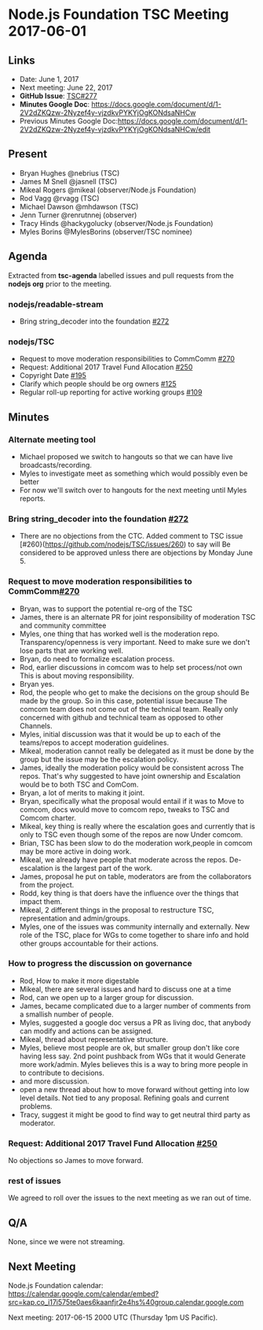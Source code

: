 # Node.js Foundation TSC Meeting 2017-06-01
## Links
* Date: June 1, 2017
* Next meeting: June 22, 2017
* **GitHub Issue**: [TSC#277](https://github.com/nodejs/TSC/issues/277)
* **Minutes Google Doc**: https://docs.google.com/document/d/1-2V2dZKQzw-2Nyzef4y-vjzdkvPYKYjOgKONdsaNHCw
* Previous Minutes Google Doc:<https://docs.google.com/document/d/1-2V2dZKQzw-2Nyzef4y-vjzdkvPYKYjOgKONdsaNHCw/edit>

## Present
* Bryan Hughes @nebrius (TSC)
* James M Snell @jasnell (TSC)
* Mikeal Rogers @mikeal (observer/Node.js Foundation)
* Rod Vagg @rvagg (TSC)
* Michael Dawson @mhdawson (TSC)
* Jenn Turner @renrutnnej (observer)
* Tracy Hinds @hackygolucky (observer/Node.js Foundation)
* Myles Borins @MylesBorins (observer/TSC nominee)

## Agenda
Extracted from **tsc-agenda** labelled issues and pull requests
from the **nodejs org** prior to the meeting.

### nodejs/readable-stream

* Bring string_decoder into the foundation
  [#272](https://github.com/nodejs/readable-stream/issues/272)

### nodejs/TSC

* Request to move moderation responsibilities to CommComm
  [#270](https://github.com/nodejs/TSC/issues/270)
* Request: Additional 2017 Travel Fund Allocation
  [#250](https://github.com/nodejs/TSC/issues/250)
* Copyright Date [#195](https://github.com/nodejs/TSC/issues/195)
* Clarify which people should be org owners
  [#125](https://github.com/nodejs/TSC/issues/125)
* Regular roll-up reporting for active working groups
  [#109](https://github.com/nodejs/TSC/issues/109)

## Minutes

### Alternate meeting tool

* Michael proposed we switch to hangouts so that we can
  have live broadcasts/recording.
* Myles to investigate meet as something which would
  possibly even be better
* For now we'll switch over to hangouts for the next
  meeting until Myles reports.

### Bring string_decoder into the foundation [#272](https://github.com/nodejs/readable-stream/issues/272)

* There are no objections from the CTC.  Added comment to TSC issue
  [#260}(https://github.com/nodejs/TSC/issues/260) to say will
  Be considered to be approved unless there are objections by Monday June 5.

### Request to move moderation responsibilities to CommComm[#270](https://github.com/nodejs/TSC/issues/270)

* Bryan, was to support the potential re-org of the TSC
* James, there is an alternate PR for joint responsibility of moderation
  TSC and community committee
* Myles, one thing that has worked well is the moderation repo.
  Transparency/openness is very important.  Need to make sure we
  don't lose parts that are working well.
* Bryan, do need to formalize escalation process.
* Rod, earlier discussions in comcom was to help set process/not own
  This is about moving responsibility.
* Bryan yes.
* Rod, the people who get to make the decisions on the group should
  Be made by the group.  So in this case, potential issue because
  The comcom team does not come out of the technical team.  Really
  only concerned with github and technical team as opposed to other
  Channels.
* Myles, initial discussion was that it would be up to each of the
  teams/repos to accept moderation guidelines.
* Mikeal, moderation cannot really be delegated as it must be done
  by the group but the issue may be the escalation policy.
* James, ideally the moderation policy would be consistent across
  The repos.  That's why suggested to have joint ownership and
  Escalation would be to both TSC and ComCom.
* Bryan, a lot of merits to making it joint.
* Bryan, specifically what the proposal would entail if it was to
  Move to comcom, docs would move to comcom repo, tweaks to TSC and
  Comcom charter.
* Mikeal, key thing is really where the escalation goes and currently
  that is only to TSC even though some of the repos are now
  Under comcom.
* Brian, TSC has been slow to do the moderation work,people in comcom
  may be more active in doing work.
* Mikeal, we already have people that moderate across the repos.
  De-escalation is the largest part of the work.
* James, proposal he put on table, moderators are from the
  collaborators from the project.
* Rodd, key thing is that doers have the influence over the things
  that impact them.
* Mikeal, 2 different things in the proposal to restructure TSC,
  representation and admin/groups.
* Myles, one of the issues was community internally and externally.
  New role of the TSC, place for WGs to come together to share info
  and hold other groups accountable for their actions.

### How to progress the discussion on governance

* Rod, How to make it more digestable
* Mikeal, there are several issues and hard to discuss one at a time
* Rod, can we open up to a larger group for discussion.
* James, became complicated due to a larger number of comments from a
  smallish number of people.
* Myles, suggested a google doc versus a PR as living doc, that
  anybody can modify and actions can be assigned.
* Mikeal, thread about representative structure.
* Myles, believe most people are ok, but smaller group don't like
  core having less say.  2nd point pushback from WGs that it would
  Generate more work/admin. Myles believes this is a way to bring
  more people in to contribute to decisions.
* and more discussion.
* open a new thread about how to move forward without getting into
  low level details.  Not tied to any proposal. Refining goals and
  current problems.
* Tracy, suggest it might be good to find way to get neutral
  third party as moderator.

### Request: Additional 2017 Travel Fund Allocation [#250](https://github.com/nodejs/TSC/issues/250)

No objections so James to move forward.

### rest of issues

We agreed to roll over the issues to the next meeting as we
ran out of time.

## Q/A

None, since we were not streaming.

## Next Meeting

Node.js Foundation calendar: <https://calendar.google.com/calendar/embed?src=kap.co_i17i575te0aes6kaanfjr2e4hs%40group.calendar.google.com>

Next meeting: 2017-06-15 2000 UTC (Thursday 1pm US Pacific).
